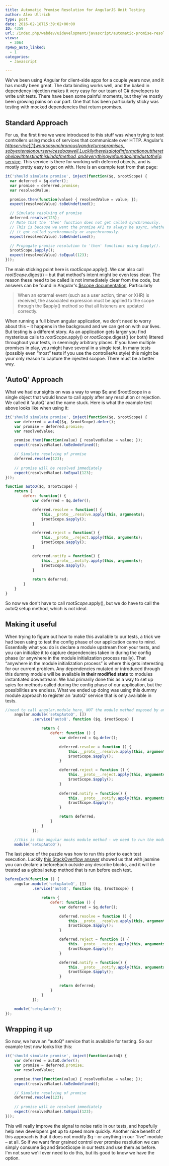 ```yaml
---
title: Automatic Promise Resolution for AngularJS Unit Testing
author: Alex Ullrich
type: post
date: 2016-02-18T15:39:02+00:00
ID: 4359
url: /index.php/webdev/uidevelopment/javascript/automatic-promise-resolution-for-angularjs-unit-testing/
views:
  - 3064
rp4wp_auto_linked:
  - 1
categories:
  - Javascript

---
```

We've been using Angular for client-side apps for a couple years now, and it has mostly been great. The data binding works well, and the baked in dependency injection makes it very easy for our team of C# developers to write unit tests. There have been some painful moments, but they've mostly been growing pains on our part. One that has been particularly sticky was testing with mocked dependencies that return promises.

## Standard Approach

For us, the first time we were introduced to this stuff was when trying to test controllers using mocks of services that communicate over HTTP. Angular's [$http service][1] works asynchronously and returns promises, so by extension our services do as well. Luckily there is a lot of information out there to help with testing this kind of method, and everything we found pointed us to the [$q service][2]. This service is there for working with deferred objects, and is mostly pretty easy to get on with. Here is an example test from that page:

```javascript
it('should simulate promise', inject(function($q, $rootScope) {
  var deferred = $q.defer();
  var promise = deferred.promise;
  var resolvedValue;

  promise.then(function(value) { resolvedValue = value; });
  expect(resolvedValue).toBeUndefined();

  // Simulate resolving of promise
  deferred.resolve(123);
  // Note that the 'then' function does not get called synchronously.
  // This is because we want the promise API to always be async, whether or not
  // it got called synchronously or asynchronously.
  expect(resolvedValue).toBeUndefined();

  // Propagate promise resolution to 'then' functions using $apply().
  $rootScope.$apply();
  expect(resolvedValue).toEqual(123);
}));
```
The main sticking point here is $rootScope.$apply(). We can also call $rootScope.$digest() – but that method's intent might be even less clear. The reason these need to be called is not immediately clear from the code, but answers can be found in Angular's [$scope documentation][3]. Particularly

> When an external event (such as a user action, timer or XHR) is received, the associated expression must be applied to the scope through the $apply() method so that all listeners are updated correctly. 

When running a full blown angular application, we don't need to worry about this – it happens in the background and we can get on with our lives. But testing is a different story. As an application gets larger you find mysterious calls to $rootScope.$apply() or $rootScope.$digest() (or both) littered throughout your tests, in seemingly arbitrary places. If you have multiple promises in play, you might have several in a single test. In many tests (possibly even “most” tests if you use the controllerAs style) this might be your only reason to capture the injected scopoe. There must be a better way.

## 'AutoQ' Approach

What we had our sights on was a way to wrap $q and $rootScope in a single object that would know to call apply after any resolution or rejection. We called it 'autoQ' and the name stuck. Here is what the example test above looks like when using it:

```javascript
it('should simulate promise', inject(function($q, $rootScope) {
    var deferred = autoQ($q, $rootScope).defer();
    var promise = deferred.promise;
    var resolvedValue;

    promise.then(function(value) { resolvedValue = value; });
    expect(resolvedValue).toBeUndefined();

    // Simulate resolving of promise
    deferred.resolve(123);
  
    // promise will be resolved immediately
    expect(resolvedValue).toEqual(123);
}));

function autoQ($q, $rootScope) {
    return {
        defer: function() {
            var deferred = $q.defer();

            deferred.resolve = function() {
                this.__proto__.resolve.apply(this, arguments);
                $rootScope.$apply();
            }

            deferred.reject = function() {
                this.__proto__.reject.apply(this, arguments);
                $rootScope.$apply();
            }

            deferred.notify = function() {
                this.__proto__.notify.apply(this, arguments);
                $rootScope.$apply();
            }
            
            return deferred;
        }
    }
}
```

So now we don't have to call $rootScope.$apply(), but we do have to call the autoQ setup method, which is not ideal.

## Making it useful

When trying to figure out how to make this available to our tests, a trick we had been using to test the config phase of our application came to mind. Essentially what you do is declare a module upstream from your tests, and you can initialize it to capture dependencies taken in during the config phase (or anywhere in the module initialization process really). That “anywhere in the module initialization process” is where this gets interesting for our current problem. Any dependencies mutated or introduced through this dummy module will be available **in their modified state** to modules instantiated downstream. We had primarily done this as a way to set up spies for methods called during the config phase of our application, but the possibilities are endless. What we ended up doing was using this dummy module approach to register an 'autoQ' service that is only available in tests.

```javascript
//need to call angular.module here, NOT the module method exposed by angular mocks
    angular.module('setupAutoQ', [])
            .service('autoQ', function ($q, $rootScope) {

                return {
                    defer: function () {
                        var deferred = $q.defer();

                        deferred.resolve = function () {
                            this.__proto__.resolve.apply(this, arguments);
                            $rootScope.$apply();
                        }

                        deferred.reject = function () {
                            this.__proto__.reject.apply(this, arguments);
                            $rootScope.$apply();
                        }
                        
                        deferred.notify = function() {
                            this.__proto__.notify.apply(this, arguments);
                            $rootScope.$apply();
                        }

                        return deferred;
                    }
                }
            });

    //this is the angular mocks module method - we need to run the module once it has been declared
    module('setupAutoQ');
```
The last piece of the puzzle was how to run this prior to each test execution. Luckily [this StackOverflow answer][4] showed us that with jasmine you can declare a beforeEach outside any describe blocks, and it will be treated as a global setup method that is run before each test.

```javascript
beforeEach(function () {
    angular.module('setupAutoQ', [])
            .service('autoQ', function ($q, $rootScope) {

                return {
                    defer: function () {
                        var deferred = $q.defer();

                        deferred.resolve = function () {
                            this.__proto__.resolve.apply(this, arguments);
                            $rootScope.$apply();
                        }

                        deferred.reject = function () {
                            this.__proto__.reject.apply(this, arguments);
                            $rootScope.$apply();
                        }

                        deferred.notify = function() {
                            this.__proto__.notify.apply(this, arguments);
                            $rootScope.$apply();
                        }

                        return deferred;
                    }
                }
            });

    module('setupAutoQ');
});
```
## Wrapping it up

So now, we have an “autoQ” service that is available for testing. So our example test now looks like this:

```javascript
it('should simulate promise', inject(function(autoQ) {
    var deferred = autoQ.defer();
    var promise = deferred.promise;
    var resolvedValue;

    promise.then(function(value) { resolvedValue = value; });
    expect(resolvedValue).toBeUndefined();

    // Simulate resolving of promise
    deferred.resolve(123);
  
    // promise will be resolved immediately
    expect(resolvedValue).toEqual(123);
}));
```
This will really improve the signal to noise ratio in our tests, and hopefully help new developers get up to speed more quickly. Another nice benefit of this approach is that it does not modify $q – or anything in our “live” module – at all. So if we want finer grained control over promise resolution we can simply consume $q and $rootScope in our tests and use them as before. I'm not sure we'll ever need to do this, but its good to know we have the option.

 [1]: https://docs.angularjs.org/api/ng/service/$http "$http service"
 [2]: https://docs.angularjs.org/api/ng/service/$q "$q"
 [3]: https://docs.angularjs.org/guide/scope "$scope"
 [4]: http://stackoverflow.com/a/25053685/794 "Global beforeEach in Jasmine"